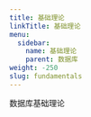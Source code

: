 ```yaml
---
title: 基础理论
linkTitle: 基础理论
menu:
  sidebar:
    name: 基础理论
    parent: 数据库
weight: -250
slug: fundamentals
---
```

数据库基础理论